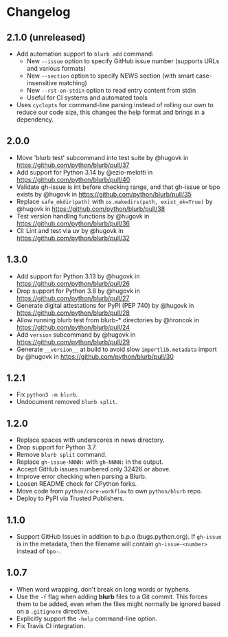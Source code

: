 # Changelog

## 2.1.0 (unreleased)

* Add automation support to `blurb add` command:
  * New `--issue` option to specify GitHub issue number (supports URLs and various formats)
  * New `--section` option to specify NEWS section (with smart case-insensitive matching)
  * New `--rst-on-stdin` option to read entry content from stdin
  * Useful for CI systems and automated tools
* Uses `cyclopts` for command-line parsing instead of rolling our own to reduce our code size, this changes the help format and brings in a dependency.

## 2.0.0

* Move 'blurb test' subcommand into test suite by @hugovk in https://github.com/python/blurb/pull/37
* Add support for Python 3.14 by @ezio-melotti in https://github.com/python/blurb/pull/40
* Validate gh-issue is int before checking range, and that gh-issue or bpo exists by @hugovk in https://github.com/python/blurb/pull/35
* Replace `safe_mkdir(path)` with `os.makedirs(path, exist_ok=True)` by @hugovk in https://github.com/python/blurb/pull/38
* Test version handling functions by @hugovk in https://github.com/python/blurb/pull/36
* CI: Lint and test via uv by @hugovk in https://github.com/python/blurb/pull/32

## 1.3.0

* Add support for Python 3.13 by @hugovk in https://github.com/python/blurb/pull/26
* Drop support for Python 3.8 by @hugovk in https://github.com/python/blurb/pull/27
* Generate digital attestations for PyPI (PEP 740) by @hugovk in https://github.com/python/blurb/pull/28
* Allow running blurb test from blurb-* directories by @hroncok in https://github.com/python/blurb/pull/24
* Add `version` subcommand by @hugovk in https://github.com/python/blurb/pull/29
* Generate `__version__` at build to avoid slow `importlib.metadata` import by @hugovk in https://github.com/python/blurb/pull/30

## 1.2.1

- Fix `python3 -m blurb`.
- Undocument removed `blurb split`.

## 1.2.0

- Replace spaces with underscores in news directory.
- Drop support for Python 3.7.
- Remove `blurb split` command.
- Replace `gh-issue-NNNN:` with `gh-NNNN:` in the output.
- Accept GitHub issues numbered only 32426 or above.
- Improve error checking when parsing a Blurb.
- Loosen README check for CPython forks.
- Move code from `python/core-workflow` to own `python/blurb` repo.
- Deploy to PyPI via Trusted Publishers.

## 1.1.0

- Support GitHub Issues in addition to b.p.o (bugs.python.org).
  If `gh-issue` is in the metadata, then the filename will contain
  `gh-issue-<number>` instead of `bpo-`.

## 1.0.7

- When word wrapping, don't break on long words or hyphens.
- Use the `-f` flag when adding **blurb** files to a Git
  commit.  This forces them to be added, even when the files
  might normally be ignored based on a `.gitignore` directive.
- Explicitly support the `-help` command-line option.
- Fix Travis CI integration.
